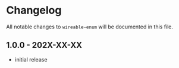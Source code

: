 # Changelog

All notable changes to `wireable-enum` will be documented in this file.

## 1.0.0 - 202X-XX-XX

- initial release
